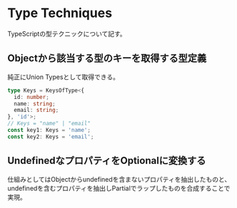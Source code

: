 # Type Techniques

TypeScriptの型テクニックについて記す。

## Objectから該当する型のキーを取得する型定義

純正にUnion Typesとして取得できる。
```ts
type Keys = KeysOfType<{
  id: number;
  name: string;
  email: string;
}, 'id'>;
// Keys = "name" | "email"
const key1: Keys = 'name';
const key2: Keys = 'email';
```

## UndefinedなプロパティをOptionalに変換する

仕組みとしてはObjectからundefinedを含まないプロパティを抽出したものと、undefinedを含むプロパティを抽出しPartialでラップしたものを合成することで実現。
